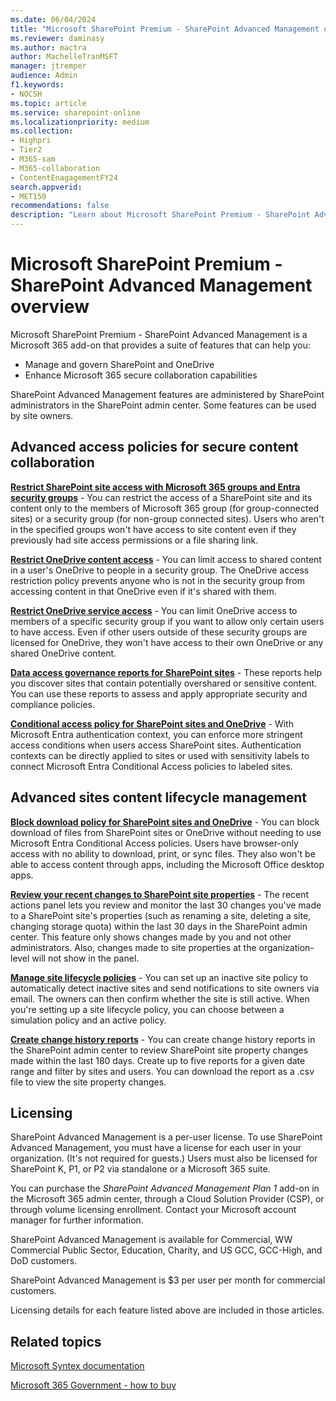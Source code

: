 ```yaml
---
ms.date: 06/04/2024
title: "Microsoft SharePoint Premium - SharePoint Advanced Management overview"
ms.reviewer: daminasy
ms.author: mactra
author: MachelleTranMSFT
manager: jtremper
audience: Admin
f1.keywords:
- NOCSH
ms.topic: article
ms.service: sharepoint-online
ms.localizationpriority: medium
ms.collection:
- Highpri
- Tier2
- M365-sam
- M365-collaboration
- ContentEnagagementFY24
search.appverid:
- MET150
recommendations: false
description: "Learn about Microsoft SharePoint Premium - SharePoint Advanced Management and how you can use it in your organization."
---
```


# Microsoft SharePoint Premium - SharePoint Advanced Management overview

Microsoft SharePoint Premium - SharePoint Advanced Management is a Microsoft 365 add-on that provides a suite of features that can help you:

- Manage and govern SharePoint and OneDrive
- Enhance Microsoft 365 secure collaboration capabilities

SharePoint Advanced Management features are administered by SharePoint administrators in the SharePoint admin center. Some features can be used by site owners.

## Advanced access policies for secure content collaboration

**[Restrict SharePoint site access with Microsoft 365 groups and Entra security groups](restricted-access-control.md)** - You can restrict the access of a SharePoint site and its content only to the members of Microsoft 365 group (for group-connected sites) or a security group (for non-group connected sites). Users who aren't in the specified groups won't have access to site content even if they previously had site access permissions or a file sharing link.

**[Restrict OneDrive content access](onedrive-site-access-restriction.md)** - You can limit access to shared content in a user's OneDrive to people in a security group. The OneDrive access restriction policy prevents anyone who is not in the security group from accessing content in that OneDrive even if it's shared with them.

**[Restrict OneDrive service access](limit-access.md)** - You can limit OneDrive access to members of a specific security group if you want to allow only certain users to have access. Even if other users outside of these security groups are licensed for OneDrive, they won't have access to their own OneDrive or any shared OneDrive content.

**[Data access governance reports for SharePoint sites](data-access-governance-reports.md)** - These reports help you discover sites that contain potentially overshared or sensitive content. You can use these reports to assess and apply appropriate security and compliance policies.

**[Conditional access policy for SharePoint sites and OneDrive](authentication-context-example.md)** - With Microsoft Entra authentication context, you can enforce more stringent access conditions when users access SharePoint sites. Authentication contexts can be directly applied to sites or used with sensitivity labels to connect Microsoft Entra Conditional Access policies to labeled sites.

## Advanced sites content lifecycle management

**[Block download policy for SharePoint sites and OneDrive](block-download-from-sites.md)** - You can block download of files from SharePoint sites or OneDrive without needing to use Microsoft Entra Conditional Access policies. Users have browser-only access with no ability to download, print, or sync files. They also won't be able to access content through apps, including the Microsoft Office desktop apps.

**[Review your recent changes to SharePoint site properties](recent-actions-panel.md)** - The recent actions panel lets you review and monitor the last 30 changes you've made to a SharePoint site's properties (such as renaming a site, deleting a site, changing storage quota) within the last 30 days in the SharePoint admin center. This feature only shows changes made by you and not other administrators. Also, changes made to site properties at the organization-level will not show in the panel.

**[Manage site lifecycle policies](site-lifecycle-management.md)** - You can set up an inactive site policy to automatically detect inactive sites and send notifications to site owners via email. The owners can then confirm whether the site is still active. When you're setting up a site lifecycle policy, you can choose between a simulation policy and an active policy.

**[Create change history reports](change-history-report.md)** - You can create change history reports in the SharePoint admin center to review SharePoint site property changes made within the last 180 days. Create up to five reports for a given date range and filter by sites and users. You can download the report as a .csv file to view the site property changes.

## Licensing

SharePoint Advanced Management is a per-user license. To use SharePoint Advanced Management, you must have a license for each user in your organization. (It's not required for guests.) Users must also be licensed for SharePoint K, P1, or P2 via standalone or a Microsoft 365 suite.

You can purchase the *SharePoint Advanced Management Plan 1* add-on in the Microsoft 365 admin center, through a Cloud Solution Provider (CSP), or through volume licensing enrollment. Contact your Microsoft account manager for further information.

SharePoint Advanced Management is available for Commercial, WW Commercial Public Sector, Education, Charity, and US GCC, GCC-High, and DoD customers.

SharePoint Advanced Management is $3 per user per month for commercial customers.

Licensing details for each feature listed above are included in those articles.

## Related topics

[Microsoft Syntex documentation](/microsoft-365/syntex)

[Microsoft 365 Government - how to buy](/office365/servicedescriptions/office-365-platform-service-description/office-365-us-government/microsoft-365-government-how-to-buy)

